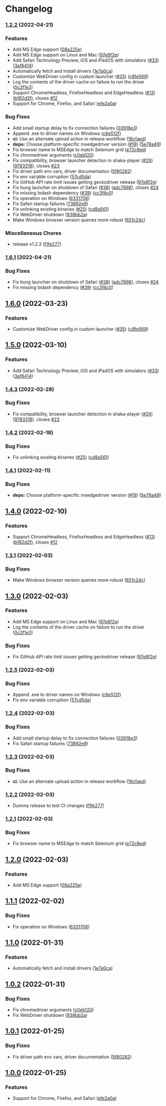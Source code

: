 # Changelog

### [1.2.2](https://github.com/joeyparrish/karma-local-wd-launcher/compare/v1.6.1...v1.2.2) (2022-04-21)


### Features

* Add MS Edge support ([08a225e](https://github.com/joeyparrish/karma-local-wd-launcher/commit/08a225ea779f40bc03fe776e87f9bb6a2b110b09))
* Add MS Edge support on Linux and Mac ([97e8f2e](https://github.com/joeyparrish/karma-local-wd-launcher/commit/97e8f2e078920e523138fe67bfd0e6efe199dd17))
* Add Safari Technology Preview, iOS and iPadOS with simulators ([#33](https://github.com/joeyparrish/karma-local-wd-launcher/issues/33)) ([3af8414](https://github.com/joeyparrish/karma-local-wd-launcher/commit/3af8414ae37f93751b2090a98801f75b153d95e0))
* Automatically fetch and install drivers ([1e7a0ca](https://github.com/joeyparrish/karma-local-wd-launcher/commit/1e7a0ca04640f5ef3ea50ef9fa4ecaddb50a9df9))
* Customize WebDriver config in custom launcher ([#35](https://github.com/joeyparrish/karma-local-wd-launcher/issues/35)) ([c8fe569](https://github.com/joeyparrish/karma-local-wd-launcher/commit/c8fe5696c87b8166c802945c3f2dec6ee67b5cee))
* Log the contents of the driver cache on failure to run the driver ([0c2f1e3](https://github.com/joeyparrish/karma-local-wd-launcher/commit/0c2f1e35bdde6311c60320b1a707c23f7ec70e22))
* Support ChromeHeadless, FirefoxHeadless and EdgeHeadless ([#13](https://github.com/joeyparrish/karma-local-wd-launcher/issues/13)) ([b182d2f](https://github.com/joeyparrish/karma-local-wd-launcher/commit/b182d2f0c480a623e176d3c4d3c55ca152bdc9b7)), closes [#12](https://github.com/joeyparrish/karma-local-wd-launcher/issues/12)
* Support for Chrome, Firefox, and Safari ([efe2a0a](https://github.com/joeyparrish/karma-local-wd-launcher/commit/efe2a0a2139fe9030c27f7ac5c153682c71a1cca))


### Bug Fixes

* Add small startup delay to fix connection failures ([03918e3](https://github.com/joeyparrish/karma-local-wd-launcher/commit/03918e374b89769ba769f5bc14fe440b3f05a494))
* Append .exe to driver names on Windows ([c6e512f](https://github.com/joeyparrish/karma-local-wd-launcher/commit/c6e512f1ed80760c7c70eb0f97234857bce70f7a))
* **ci:** Use an alternate upload action in release workflow ([16cfaed](https://github.com/joeyparrish/karma-local-wd-launcher/commit/16cfaeda550d7a0aa12b2a1f397efb7e3d63cec9))
* **deps:** Choose platform-specific msedgedriver version ([#19](https://github.com/joeyparrish/karma-local-wd-launcher/issues/19)) ([5e78a49](https://github.com/joeyparrish/karma-local-wd-launcher/commit/5e78a490a8742a7c479452c0a77304b1d290a767))
* Fix browser name to MSEdge to match Selenium grid ([e72c8ed](https://github.com/joeyparrish/karma-local-wd-launcher/commit/e72c8ed08518214b256a0d325c62f1ef2c38dce8))
* Fix chromedriver arguments ([c0eb120](https://github.com/joeyparrish/karma-local-wd-launcher/commit/c0eb120b89d4bb30ce246e1b4bb8420e809a5676))
* Fix compatibility, browser launcher detection in shaka-player ([#29](https://github.com/joeyparrish/karma-local-wd-launcher/issues/29)) ([9783318](https://github.com/joeyparrish/karma-local-wd-launcher/commit/978331821148bcf25e1be7c60ca16460ac40eeeb)), closes [#23](https://github.com/joeyparrish/karma-local-wd-launcher/issues/23)
* Fix driver path env vars, driver documentation ([5f80282](https://github.com/joeyparrish/karma-local-wd-launcher/commit/5f80282b0b7a433250d8a8dc6a6a3e7a044f4842))
* Fix env variable corruption ([57cd5da](https://github.com/joeyparrish/karma-local-wd-launcher/commit/57cd5da4c42274abfb95078420ed92e6003eeebf))
* Fix GitHub API rate limit issues getting geckodriver release ([97e8f2e](https://github.com/joeyparrish/karma-local-wd-launcher/commit/97e8f2e078920e523138fe67bfd0e6efe199dd17))
* Fix hung launcher on shutdown of Safari ([#38](https://github.com/joeyparrish/karma-local-wd-launcher/issues/38)) ([adc7898](https://github.com/joeyparrish/karma-local-wd-launcher/commit/adc7898f50d7b57664b8f56734ec9730228e31a9)), closes [#24](https://github.com/joeyparrish/karma-local-wd-launcher/issues/24)
* Fix missing lodash dependency ([#39](https://github.com/joeyparrish/karma-local-wd-launcher/issues/39)) ([cc3f4c0](https://github.com/joeyparrish/karma-local-wd-launcher/commit/cc3f4c022f0e1060715674c8fb19de208cccfd8e))
* Fix operation on Windows ([8331708](https://github.com/joeyparrish/karma-local-wd-launcher/commit/8331708831a4814d308ee379d9528f5c6eb97050))
* Fix Safari startup failures ([73892e9](https://github.com/joeyparrish/karma-local-wd-launcher/commit/73892e97db05545f877a5c91bdfc21f3f65c72a7))
* Fix unlinking existing binaries ([#25](https://github.com/joeyparrish/karma-local-wd-launcher/issues/25)) ([cd8a561](https://github.com/joeyparrish/karma-local-wd-launcher/commit/cd8a56173ba6e0c42d6c61eb38ea7d35848b7c3e))
* Fix WebDriver shutdown ([938bb2a](https://github.com/joeyparrish/karma-local-wd-launcher/commit/938bb2aa384822c1c62d2ac098f304ecdd705b28))
* Make Windows browser version queries more robust ([651c24c](https://github.com/joeyparrish/karma-local-wd-launcher/commit/651c24ce66964ec395ced0166e73c18d22d588f3))


### Miscellaneous Chores

* release v1.2.2 ([f1fe277](https://github.com/joeyparrish/karma-local-wd-launcher/commit/f1fe277a3ce07024b570475067922683b02e6fb8))

### [1.6.1](https://github.com/shaka-project/karma-local-wd-launcher/compare/v1.6.0...v1.6.1) (2022-04-21)


### Bug Fixes

* Fix hung launcher on shutdown of Safari ([#38](https://github.com/shaka-project/karma-local-wd-launcher/issues/38)) ([adc7898](https://github.com/shaka-project/karma-local-wd-launcher/commit/adc7898f50d7b57664b8f56734ec9730228e31a9)), closes [#24](https://github.com/shaka-project/karma-local-wd-launcher/issues/24)
* Fix missing lodash dependency ([#39](https://github.com/shaka-project/karma-local-wd-launcher/issues/39)) ([cc3f4c0](https://github.com/shaka-project/karma-local-wd-launcher/commit/cc3f4c022f0e1060715674c8fb19de208cccfd8e))

## [1.6.0](https://github.com/shaka-project/karma-local-wd-launcher/compare/v1.5.0...v1.6.0) (2022-03-23)


### Features

* Customize WebDriver config in custom launcher ([#35](https://github.com/shaka-project/karma-local-wd-launcher/issues/35)) ([c8fe569](https://github.com/shaka-project/karma-local-wd-launcher/commit/c8fe5696c87b8166c802945c3f2dec6ee67b5cee))

## [1.5.0](https://github.com/shaka-project/karma-local-wd-launcher/compare/v1.4.3...v1.5.0) (2022-03-10)


### Features

* Add Safari Technology Preview, iOS and iPadOS with simulators ([#33](https://github.com/shaka-project/karma-local-wd-launcher/issues/33)) ([3af8414](https://github.com/shaka-project/karma-local-wd-launcher/commit/3af8414ae37f93751b2090a98801f75b153d95e0))

### [1.4.3](https://github.com/shaka-project/karma-local-wd-launcher/compare/v1.4.2...v1.4.3) (2022-02-28)


### Bug Fixes

* Fix compatibility, browser launcher detection in shaka-player ([#29](https://github.com/shaka-project/karma-local-wd-launcher/issues/29)) ([9783318](https://github.com/shaka-project/karma-local-wd-launcher/commit/978331821148bcf25e1be7c60ca16460ac40eeeb)), closes [#23](https://github.com/shaka-project/karma-local-wd-launcher/issues/23)

### [1.4.2](https://github.com/shaka-project/karma-local-wd-launcher/compare/v1.4.1...v1.4.2) (2022-02-18)


### Bug Fixes

* Fix unlinking existing binaries ([#25](https://github.com/shaka-project/karma-local-wd-launcher/issues/25)) ([cd8a561](https://github.com/shaka-project/karma-local-wd-launcher/commit/cd8a56173ba6e0c42d6c61eb38ea7d35848b7c3e))

### [1.4.1](https://github.com/shaka-project/karma-local-wd-launcher/compare/v1.4.0...v1.4.1) (2022-02-11)


### Bug Fixes

* **deps:** Choose platform-specific msedgedriver version ([#19](https://github.com/shaka-project/karma-local-wd-launcher/issues/19)) ([5e78a49](https://github.com/shaka-project/karma-local-wd-launcher/commit/5e78a490a8742a7c479452c0a77304b1d290a767))

## [1.4.0](https://github.com/shaka-project/karma-local-wd-launcher/compare/v1.3.1...v1.4.0) (2022-02-10)


### Features

* Support ChromeHeadless, FirefoxHeadless and EdgeHeadless ([#13](https://github.com/shaka-project/karma-local-wd-launcher/issues/13)) ([b182d2f](https://github.com/shaka-project/karma-local-wd-launcher/commit/b182d2f0c480a623e176d3c4d3c55ca152bdc9b7)), closes [#12](https://github.com/shaka-project/karma-local-wd-launcher/issues/12)

### [1.3.1](https://github.com/shaka-project/karma-local-wd-launcher/compare/v1.3.0...v1.3.1) (2022-02-03)


### Bug Fixes

* Make Windows browser version queries more robust ([651c24c](https://github.com/shaka-project/karma-local-wd-launcher/commit/651c24ce66964ec395ced0166e73c18d22d588f3))

## [1.3.0](https://github.com/shaka-project/karma-local-wd-launcher/compare/v1.2.5...v1.3.0) (2022-02-03)


### Features

* Add MS Edge support on Linux and Mac ([97e8f2e](https://github.com/shaka-project/karma-local-wd-launcher/commit/97e8f2e078920e523138fe67bfd0e6efe199dd17))
* Log the contents of the driver cache on failure to run the driver ([0c2f1e3](https://github.com/shaka-project/karma-local-wd-launcher/commit/0c2f1e35bdde6311c60320b1a707c23f7ec70e22))


### Bug Fixes

* Fix GitHub API rate limit issues getting geckodriver release ([97e8f2e](https://github.com/shaka-project/karma-local-wd-launcher/commit/97e8f2e078920e523138fe67bfd0e6efe199dd17))

### [1.2.5](https://github.com/shaka-project/karma-local-wd-launcher/compare/v1.2.4...v1.2.5) (2022-02-03)


### Bug Fixes

* Append .exe to driver names on Windows ([c6e512f](https://github.com/shaka-project/karma-local-wd-launcher/commit/c6e512f1ed80760c7c70eb0f97234857bce70f7a))
* Fix env variable corruption ([57cd5da](https://github.com/shaka-project/karma-local-wd-launcher/commit/57cd5da4c42274abfb95078420ed92e6003eeebf))

### [1.2.4](https://github.com/shaka-project/karma-local-wd-launcher/compare/v1.2.3...v1.2.4) (2022-02-03)


### Bug Fixes

* Add small startup delay to fix connection failures ([03918e3](https://github.com/shaka-project/karma-local-wd-launcher/commit/03918e374b89769ba769f5bc14fe440b3f05a494))
* Fix Safari startup failures ([73892e9](https://github.com/shaka-project/karma-local-wd-launcher/commit/73892e97db05545f877a5c91bdfc21f3f65c72a7))

### [1.2.3](https://github.com/shaka-project/karma-local-wd-launcher/compare/v1.2.2...v1.2.3) (2022-02-03)


### Bug Fixes

* **ci:** Use an alternate upload action in release workflow ([16cfaed](https://github.com/shaka-project/karma-local-wd-launcher/commit/16cfaeda550d7a0aa12b2a1f397efb7e3d63cec9))

### [1.2.2](https://github.com/shaka-project/karma-local-wd-launcher/compare/v1.2.1...v1.2.2) (2022-02-03)

* Dummy release to test CI changes ([f1fe277](https://github.com/shaka-project/karma-local-wd-launcher/commit/f1fe277a3ce07024b570475067922683b02e6fb8))


### [1.2.1](https://github.com/shaka-project/karma-local-wd-launcher/compare/v1.2.0...v1.2.1) (2022-02-03)


### Bug Fixes

* Fix browser name to MSEdge to match Selenium grid ([e72c8ed](https://github.com/shaka-project/karma-local-wd-launcher/commit/e72c8ed08518214b256a0d325c62f1ef2c38dce8))

## [1.2.0](https://github.com/shaka-project/karma-local-wd-launcher/compare/v1.1.1...v1.2.0) (2022-02-03)


### Features

* Add MS Edge support ([08a225e](https://github.com/shaka-project/karma-local-wd-launcher/commit/08a225ea779f40bc03fe776e87f9bb6a2b110b09))

## [1.1.1](https://github.com/shaka-project/karma-local-wd-launcher/compare/v1.1.0...v1.1.1) (2022-02-02)


### Bug Fixes

* Fix operation on Windows ([8331708](https://github.com/shaka-project/karma-local-wd-launcher/commit/8331708831a4814d308ee379d9528f5c6eb97050))



## [1.1.0](https://github.com/shaka-project/karma-local-wd-launcher/compare/v1.0.2...v1.1.0) (2022-01-31)


### Features

* Automatically fetch and install drivers ([1e7a0ca](https://github.com/shaka-project/karma-local-wd-launcher/commit/1e7a0ca04640f5ef3ea50ef9fa4ecaddb50a9df9))



## [1.0.2](https://github.com/shaka-project/karma-local-wd-launcher/compare/v1.0.1...v1.0.2) (2022-01-31)


### Bug Fixes

* Fix chromedriver arguments ([c0eb120](https://github.com/shaka-project/karma-local-wd-launcher/commit/c0eb120b89d4bb30ce246e1b4bb8420e809a5676))
* Fix WebDriver shutdown ([938bb2a](https://github.com/shaka-project/karma-local-wd-launcher/commit/938bb2aa384822c1c62d2ac098f304ecdd705b28))



## [1.0.1](https://github.com/shaka-project/karma-local-wd-launcher/compare/v1.0.0...v1.0.1) (2022-01-25)


### Bug Fixes

* Fix driver path env vars, driver documentation ([5f80282](https://github.com/shaka-project/karma-local-wd-launcher/commit/5f80282b0b7a433250d8a8dc6a6a3e7a044f4842))



## [1.0.0](https://github.com/shaka-project/karma-local-wd-launcher/commit/efe2a0a) (2022-01-25)


### Features

* Support for Chrome, Firefox, and Safari ([efe2a0a](https://github.com/shaka-project/karma-local-wd-launcher/commit/efe2a0a2139fe9030c27f7ac5c153682c71a1cca))
